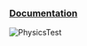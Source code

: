 ### [Documentation](https://megorov4.github.io/LampyEngine/)

![PhysicsTest](https://github.com/user-attachments/assets/04693b79-ca1d-4186-8109-2a8f205ee7e7)
